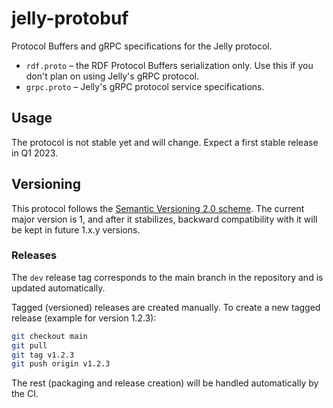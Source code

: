 # jelly-protobuf
Protocol Buffers and gRPC specifications for the Jelly protocol.

- `rdf.proto` – the RDF Protocol Buffers serialization only. Use this if you don't plan on using Jelly's gRPC protocol.
- `grpc.proto` – Jelly's gRPC protocol service specifications.

## Usage
The protocol is not stable yet and will change. Expect a first stable release in Q1 2023.

## Versioning
This protocol follows the [Semantic Versioning 2.0 scheme](https://semver.org/). The current major version is 1, and after it stabilizes, backward compatibility with it will be kept in future 1.x.y versions.

### Releases
The `dev` release tag corresponds to the main branch in the repository and is updated automatically.

Tagged (versioned) releases are created manually. To create a new tagged release (example for version 1.2.3):
```sh
git checkout main
git pull
git tag v1.2.3
git push origin v1.2.3
```

The rest (packaging and release creation) will be handled automatically by the CI.
